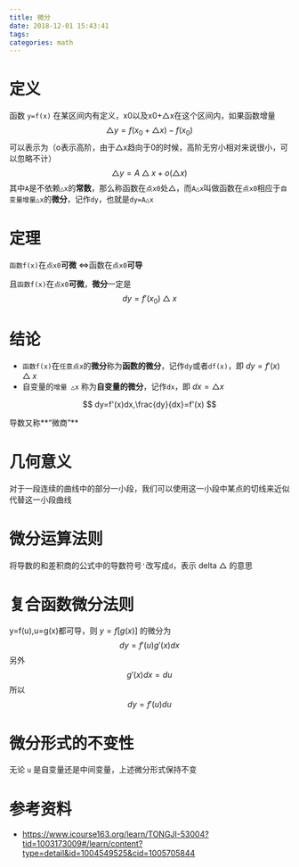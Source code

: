 ```yaml
---
title: 微分
date: 2018-12-01 15:43:41
tags:
categories: math
---
```


# 定义

函数 `y=f(x)` 在某区间内有定义，x0以及x0+△x在这个区间内，如果函数增量
$$
△y=f(x_0+△x)-f(x_0)
$$
可以表示为（o表示高阶，由于△x趋向于0的时候，高阶无穷小相对来说很小，可以忽略不计）
$$
△y=A△x+o(△x)
$$
其中`A`是不依赖`△x`的**常数**，那么称函数在`点x0`处△，而`A△x`叫做函数在`点x0`相应于`自变量增量△x`的**微分**，记作`dy`，也就是`dy=A△x`

# 定理

`函数f(x)`在`点x0`**可微** <=>函数在`点x0`**可导**

且`函数f(x)`在`点x0`**可微**，**微分**一定是
$$
dy=f'(x_0)△x
$$

# 结论

- `函数f(x)`在`任意点x`的**微分**称为**函数的微分**，记作`dy`或者`df(x)`，即 $dy=f'(x)△x$
- 自变量的`增量 △x` 称为**自变量的微分**，记作`dx`，即 $dx=△x$ 

$$
dy=f'(x)dx,\frac{dy}{dx}=f'(x)
$$

导数又称**“微商”**

# 几何意义

对于一段连续的曲线中的部分一小段，我们可以使用这一小段中某点的切线来近似代替这一小段曲线

# 微分运算法则

将导数的和差积商的公式中的导数符号`'`改写成`d`，表示 delta △ 的意思

# 复合函数微分法则

y=f(u),u=g(x)都可导，则 $y=f[g(x)]$ 的微分为 
$$
dy=f'(u)g'(x)dx
$$
另外
$$
g'(x)dx=du
$$
所以
$$
dy=f'(u)du
$$

# 微分形式的不变性

无论 `u` 是自变量还是中间变量，上述微分形式保持不变



# 参考资料

- https://www.icourse163.org/learn/TONGJI-53004?tid=1003173009#/learn/content?type=detail&id=1004549525&cid=1005705844